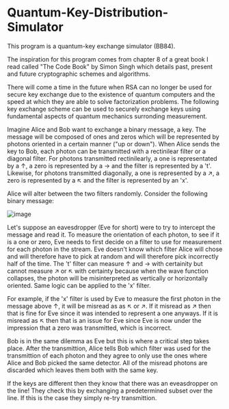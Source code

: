 # Quantum-Key-Distribution-Simulator

This program is a quantum-key exchange simulator (BB84). 

The inspiration for this program comes from chapter 8 of a great book I read called "The Code Book" by Simon Singh which details past, present and future cryptographic schemes and algorithms. 

There will come a time in the future when RSA can no longer be used for secure key exchange due to the existence of quantum computers and the speed at which they are able to solve factorization problems. The following key exchange scheme can be used to securely exchange keys using fundamental aspects of quantum mechanics surronding measurement.

Imagine Alice and Bob want to exchange a binary message, a key. The message will be composed of ones and zeros which will be represented by photons oriented in a certain manner ("up or down"). When Alice sends the key to Bob, each photon can be transmitted with a rectinilear filter or a diagonal filter. For photons transmitted rectinilearly, a one is representated by a ↑, a zero is represented by a → and the filter is represented by a 't'. Likewise, for photons transmitted diagonally, a one is represented by a ↗, a zero is represented by a ↖ and the filter is represented by an 'x'. 

Alice will alter between the two filters randomly. Consider the following binary message:

![image](https://user-images.githubusercontent.com/44955493/157086582-20f75129-08f8-4461-98d8-04053d859839.png)

Let's suppose an eavesdropper (Eve for short) were to try to intercept the message and read it. To measure the orientation of each photon, to see if it is a one or zero, Eve needs to first decide on a filter to use for measurement for each photon in the stream. Eve doesn't know which filter Alice will chose and will therefore have to pick at random and will therefore pick incorrectly half of the time. The 't' filter can measure ↑ and → with certainity but cannot measure ↗ or ↖ with certainty because when the wave function collapses, the photon will be misinterpreted as vertically or horizontally oriented. Same logic can be applied to the 'x' filter.

For example, if the 'x' filter is used by Eve to measure the first photon in the message above ↑, it will be misread as as ↖ or ↗. If it misread as ↗ then that is fine for Eve since it was intended to represent a one anyways. If it is misread as ↖ then that is an issue for Eve since Eve is now under the impression that a zero was transmitted, which is incorrect. 

Bob is in the same dilemma as Eve but this is where a critical step takes place. After the transmittion, Alice tells Bob which filter was used for the transmittion of each photon and they agree to only use the ones where Alice and Bob picked the same detector. All of the misread photons are discarded which leaves them both with the same key. 

If the keys are different then they know that there was an eveasdropper on the line! They check this by exchanging a predetermined subset over the line. If this is the case they simply re-try transmittion.
